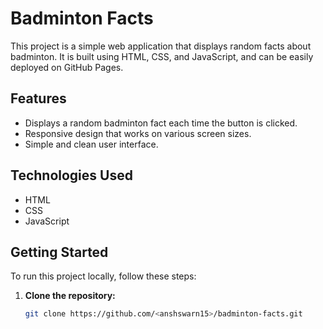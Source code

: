 # Badminton Facts

This project is a simple web application that displays random facts about badminton. It is built using HTML, CSS, and JavaScript, and can be easily deployed on GitHub Pages.

## Features

- Displays a random badminton fact each time the button is clicked.
- Responsive design that works on various screen sizes.
- Simple and clean user interface.

## Technologies Used

- HTML
- CSS
- JavaScript

## Getting Started

To run this project locally, follow these steps:

1. **Clone the repository:**
   ```bash
   git clone https://github.com/<anshswarn15>/badminton-facts.git

